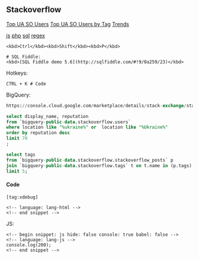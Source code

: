 Stackoverflow
-

[Top UA SO Users](http://data.stackexchange.com/stackoverflow/query/763779/top-ukrainian-stackoverflow-users)
[Top UA SO Users by Tag](https://data.stackexchange.com/stackoverflow/query/1004945/top-ukrainian-stackoverflow-users-by-tag)
[Trends](https://insights.stackoverflow.com/trends?tags=javascript%2Cphp)

[js](http://jsbin.com/)
[php](http://rextester.com)
[sql](http://sqlfiddle.com)
[regex](https://regex101.com/r/zO0kO8/1)

````
<kbd>Ctrl</kbd><kbd>Shift</kbd><kbd>P</kbd>

# SQL Fiddle:
<kbd>[SQL Fiddle demo 5.6](http://sqlfiddle.com/#!9/0a259/23)</kbd>
````

Hotkeys:
````
CTRL + K # Code
````

BigQuery:
````sql
https://console.cloud.google.com/marketplace/details/stack-exchange/stack-overflow

select display_name, reputation
from `bigquery-public-data.stackoverflow.users`
where location like "%ukraine%" or  location like "%Ukraine%"
order by reputation desc
limit 70
;

select tags
from `bigquery-public-data.stackoverflow.stackoverflow_posts` p
join `bigquery-public-data.stackoverflow.tags` t on t.name in (p.tags)
limit 5;
````

#### Code

````
[tag:xdebug]

<!-- language: lang-html -->
<!-- end snippet -->
````

JS:
````
<!-- begin snippet: js hide: false console: true babel: false -->
<!-- language: lang-js -->
console.log(200);
<!-- end snippet -->
````
